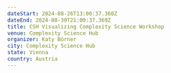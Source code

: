```yaml
---
dateStart: 2024-08-26T13:00:37.360Z
dateEnd: 2024-08-30T21:00:37.369Z
title: CSH Visualizing Complexity Science Workshop
venue: Complexity Science Hub
organizer: Katy Börner
city: Complexity Science Hub
state: Vienna
country: Austria
---
```

